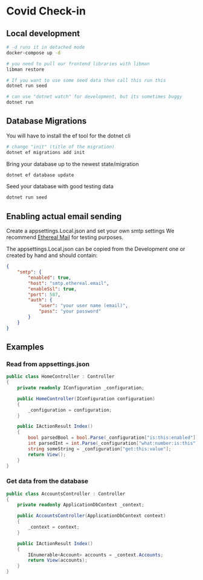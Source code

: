 # Covid Check-in

## Local development

```bash
# -d runs it in detached mode
docker-compose up -d

# you need to pull our frontend libraries with libman
libman restore

# If you want to use some seed data then call this run this
dotnet run seed

# can use "dotnet watch" for development, but its sometimes buggy
dotnet run
```

## Database Migrations
You will have to install the ef tool for the dotnet cli

```bash
# change "init" (title of the migration)
dotnet ef migrations add init
```

Bring your database up to the newest state/migration
```bash
dotnet ef database update
```

Seed your database with good testing data
```bash
dotnet run seed
```

## Enabling actual email sending

Create a appsettings.Local.json and set your own smtp settings
We recommend [Ethereal Mail](https://ethereal.email/) for testing purposes.

The appsettings.Local.json can be copied from the Development one or created by hand and should contain:

```json
{
    "smtp": {
        "enabled": true,
        "host": "smtp.ethereal.email",
        "enableSsl": true,
        "port": 587,
        "auth": {
            "user": "your user name (email)",
            "pass": "your password"
        }
    }
}
```

## Examples

### Read from appsettings.json

```csharp
public class HomeController : Controller
{
    private readonly IConfiguration _configuration;

    public HomeController(IConfiguration configuration)
    {
        _configuration = configuration;
    }

    public IActionResult Index()
    {
        bool parsedBool = bool.Parse(_configuration["is:this:enabled"]);
        int parsedInt = int.Parse(_configuration["what:number:is:this"]);
        string someString = _configuration["get:this:value"];
        return View();
    }
}
```

### Get data from the database

```csharp
public class AccountsController : Controller
{
    private readonly ApplicationDbContext _context;

    public AccountsController(ApplicationDbContext context)
    {
        _context = context;
    }

    public IActionResult Index()
    {
        IEnumerable<Account> accounts = _context.Accounts;
        return View(accounts);
    }
}
```
